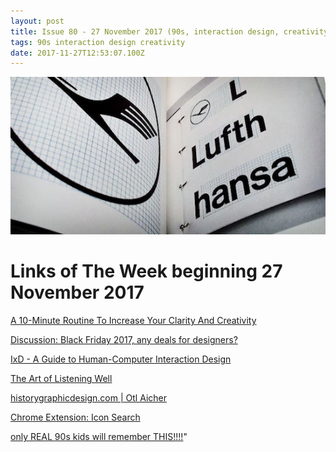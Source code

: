 ```yaml
---
layout: post
title: Issue 80 - 27 November 2017 (90s, interaction design, creativity)
tags: 90s interaction design creativity
date: 2017-11-27T12:53:07.100Z
---
```

![A 10-Minute Routine To Increase Your Clarity And Creativity](/assets/uploads/issue-80.jpg "A 10-Minute Routine To Increase Your Clarity And Creativity")

# Links of The Week beginning 27 November 2017

<a href="https://medium.com/the-mission/this-10-minute-routine-will-increase-your-clarity-and-creativity-7ce61b11c2f9#.qh674zn2o" target="_blank">A 10-Minute Routine To Increase Your Clarity And Creativity</a>

<a href="https://www.designernews.co/stories/89491-ask-dn-black-friday-2017-any-deals-for-designer" target="_blank">Discussion: Black Friday 2017, any deals for designers?</a>

<a href="https://www.digitalcomputerarts.com/stories/a-guide-to-human-computer-interaction-design-ixd-with-johny-vino" target="_blank">IxD - A Guide to Human-Computer Interaction Design</a>

<a href="https://www.jpuentes.com/blog/" target="_blank">The Art of Listening Well</a>

<a href="http://www.historygraphicdesign.com/the-age-of-information/the-international-typographic-style/172-otl-aicher" target="_blank">historygraphicdesign.com | Otl Aicher</a>

<a href="https://chrome.google.com/webstore/detail/icon-search/bkijbakibakefmcoobcnfdkfhhbmgiek" target="_blank">Chrome Extension: Icon Search</a>

<a href="https://twitter.com/DVSblast/status/933365116036370432/photo/1" target="_blank">only REAL 90s kids will remember THIS!!!!</a>"